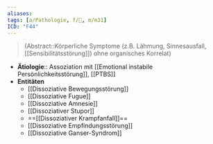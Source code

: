 ```yaml
---
aliases: 
tags: [a/Pathologie, f/💭, m/m31]
ICD: "F44"
---
```

> (Abstract::Körperliche Symptome (z.B. Lähmung, Sinnesausfall, [[Sensibilitätsstörung]]) ohne organisches Korrelat)
- **Ätiologie**:: Assoziation mit [[Emotional instabile Persönlichkeitsstörung]], [[PTBS]]
- **Entitäten**
	- [[Dissoziative Bewegungsstörung]]
	- [[Dissoziative Fugue]]
	- [[Dissoziative Amnesie]]
	- [[Dissoziativer Stupor]]
	- ==[[Dissoziativer Krampfanfall]]==
	- [[Dissoziative Empfindungsstörung]]
	- [[Dissoziative Ganser-Syndrom]]